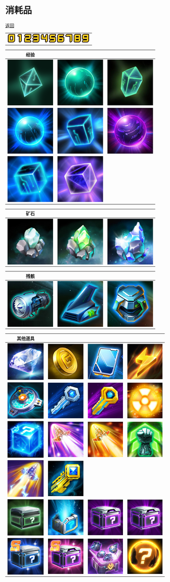 # 消耗品

[返回](../)

| |
| --- |
| ![](./consumable-num.png) |

| 经验 | | |
| --- | --- | --- |
| ![](./magicCube-1.jpg) | ![](./magicCube-2.jpg) | ![](./magicCube-3.jpg) |
| ![](./magicCube-4.jpg) | ![](./magicCube-5.jpg) | ![](./magicCube-6.jpg) |
| ![](./magicCube-7.jpg) | ![](./magicCube-8.jpg) | |

| 矿石 | | |
| --- | --- | --- |
| ![](./mineral-1.jpg) | ![](./mineral-2.jpg) | ![](./mineral-3.jpg) | ![](./mineral-4.jpg) |

| 残骸 | | |
| --- | --- | --- |
| ![](./wreckage-1.jpg) | ![](./wreckage-2.jpg) | ![](./wreckage-3.jpg) |

| 其他道具 | | | |
| --- | --- | --- | --- |
| ![](./prop-101.jpg) | ![](./prop-102.jpg) | ![](./prop-103.jpg) | ![](./prop-104.jpg) |
| ![](./prop-105.jpg) | ![](./prop-106.jpg) | ![](./prop-107.jpg) | ![](./prop-108.jpg) |
| ![](./prop-109.jpg) | ![](./prop-110.jpg) | ![](./prop-111.jpg) | ![](./prop-112.jpg) |
| ![](./prop-113.jpg) | ![](./prop-114.jpg) | | |
| ![](./prop-201.jpg) | ![](./prop-202.jpg) | ![](./prop-203.jpg) | ![](./prop-204.jpg) |
| ![](./prop-205.jpg) | ![](./prop-206.jpg) | ![](./prop-207.jpg) | ![](./prop-208.jpg) |
